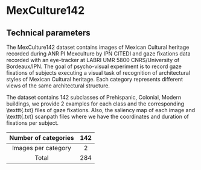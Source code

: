 # MexCulture142

## Technical parameters

The MexCulture142 dataset contains images of Mexican Cultural heritage recorded during ANR PI Mexculture by IPN CITEDI and gaze fixations data recorded with an eye-tracker at LABRI UMR 5800 CNRS/University of Bordeaux/IPN. The goal of psycho-visual experiment is to record gaze fixations of subjects executing a visual task of recognition of architectural styles of Mexican Cultural heritage. Each category represents different views of the same architectural structure.

The dataset contains 142 subclasses of Prehispanic, Colonial, Modern buildings, we provide 2 examples for each class and the corresponding \texttt{.txt} files of gaze fixations. Also, the saliency map of each image and \texttt{.txt} scanpath files where we have the coordinates and duration of fixations per subject.


| Number of categories | 142 |
|:--------------------:|:---:|
|  Images per category |  2  |
|         Total        | 284 |
